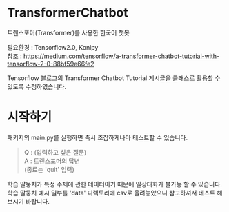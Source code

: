 # TransformerChatbot
트랜스포머(Transformer)를 사용한 한국어 챗봇

필요환경 : Tensorflow2.0, Konlpy <br>
참조 : https://medium.com/tensorflow/a-transformer-chatbot-tutorial-with-tensorflow-2-0-88bf59e66fe2

Tensorflow 블로그의 Transformer Chatbot Tutorial 게시글을 클래스로 활용할 수 있도록 수정하였습니다.


# 시작하기

패키지의 main.py를 실행하면 즉시 조잡하게나마 테스트할 수 있습니다.
> Q : (입력하고 싶은 질문) <br>
> A : 트랜스포머의 답변 <br>
> (종료는 'quit' 입력) <br>

학습 말뭉치가 특정 주제에 관한 데이터이기 때문에 일상대화가 불가능 할 수 있습니다. <br>
학습 말뭉치 예시 일부를 'data' 디렉토리에 csv로 올려놓았으니 참고하셔서 테스트 해보시기 바랍니다.

#  
